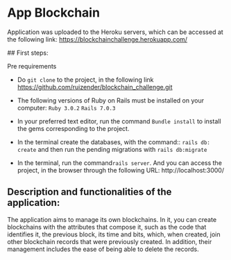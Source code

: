 # App Blockchain

Application was uploaded to the Heroku servers, which can be accessed at the following link:  https://blockchainchallenge.herokuapp.com/

## First steps:

Pre requirements

-	Do `git clone` to the project, in the following link https://github.com/ruizender/blockchain_challenge.git

-	The following versions of Ruby on Rails must be installed on your computer:
`Ruby 3.0.2`
`Rails 7.0.3`

- In your preferred text editor, run the command `Bundle install` to install the gems corresponding to the project.

- In the terminal create the databases, with the command:: `rails db: create` and then run the pending migrations with `rails db:migrate`

- In the terminal, run the command`rails server`. And you can access the project, in the browser through the following  URL:   http://localhost:3000/


## Description and functionalities of the application:

The application aims to manage its own blockchains. In it, you can create blockchains with the attributes that compose it, such as the code that identifies it, the previous block, its time and bits, which, when created, join other blockchain records that were previously created. In addition, their management includes the ease of being able to delete the records.
